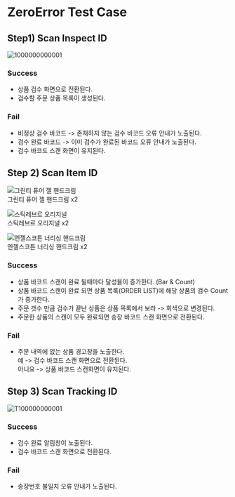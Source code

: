 # ZeroError Test Case
## Step1) Scan Inspect ID
![1000000000001](https://user-images.githubusercontent.com/51939302/186175852-acec0a51-f3f4-4d1e-854e-74c00809ba32.png)

### Success
* 상품 검수 화면으로 전환된다.
* 검수할 주문 상품 목록이 생성된다.

### Fail
* 비정상 검수 바코드 -> 존재하지 않는 검수 바코드 오류 안내가 노출된다.
* 검수 완료 바코드 -> 이미 검수가 완료된 바코드 오류 안내가 노출된다.
* 검수 바코드 스캔 화면이 유지된다.


## Step 2) Scan Item ID
![그린티 퓨어 젤 핸드크림](https://user-images.githubusercontent.com/51939302/186175945-c7d12299-5d2b-408f-bb20-d9a2c5a0a7e2.png)   
그린티 퓨어 젤 핸드크림 x2   
   
![스틱레브르 오리지널](https://user-images.githubusercontent.com/51939302/186176068-3a672809-0342-4555-9ab2-8e5492a9f0bc.png)   
스틱레브르 오리지널 x2   
   
![엔젤스코튼 너리싱 핸드크림](https://user-images.githubusercontent.com/51939302/186176230-509c3031-4404-49f6-873c-b1fcb7a2fbb6.png)   
엔젤스코튼 너리싱 핸드크림 x2   
   
### Success
* 상품 바코드 스캔이 완료 될때마다 달성율이 증가한다. (Bar & Count)
* 상품 바코드 스캔이 완료 되면 상품 목록(ORDER LIST)에 해당 상품의 검수 Count가 증가한다.
* 주문 갯수 만큼 검수가 끝난 상품은 상품 목록에서 보라 -> 회색으로 변경된다.
* 주문한 상품의 스캔이 모두 완료되면 송장 바코드 스캔 화면으로 전환된다.

### Fail
* 주문 내역에 없는 상품 경고창을 노출한다.   
예 -> 검수 바코드 스캔 화면으로 전환된다.   
아니요 -> 상품 바코드 스캔화면이 유지된다.


## Step 3) Scan Tracking ID
![T100000000001](https://user-images.githubusercontent.com/51939302/186176301-007abc47-94c7-4efc-a35c-3bde42a84cdf.png)

### Success
* 검수 완료 알림창이 노출된다.
* 검수 바코드 스캔 화면으로 전환된다.

### Fail
* 송장번호 불일치 오류 안내가 노출된다.
